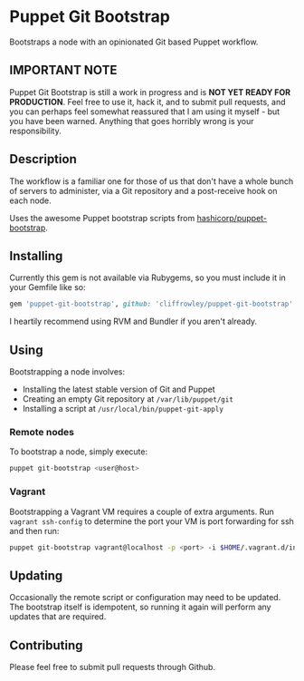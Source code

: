 # Puppet Git Bootstrap

Bootstraps a node with an opinionated Git based Puppet workflow.

## IMPORTANT NOTE

Puppet Git Bootstrap is still a work in progress and is **NOT YET READY FOR PRODUCTION**. Feel free to use it, hack it, and to submit pull requests, and you can perhaps feel somewhat reassured that I am using it myself - but you have been warned. Anything that goes horribly wrong is your responsibility.

## Description

The workflow is a familiar one for those of us that don't have a whole bunch of servers to administer, via a Git repository and a post-receive hook on each node.

Uses the awesome Puppet bootstrap scripts from [hashicorp/puppet-bootstrap](https://github.com/hashicorp/puppet-bootstrap).

## Installing

Currently this gem is not available via Rubygems, so you must include it in your Gemfile like so:

```ruby
gem 'puppet-git-bootstrap', github: 'cliffrowley/puppet-git-bootstrap'
```

I heartily recommend using RVM and Bundler if you aren't already.

## Using

Bootstrapping a node involves:

* Installing the latest stable version of Git and Puppet
* Creating an empty Git repository at `/var/lib/puppet/git`
* Installing a script at `/usr/local/bin/puppet-git-apply`

### Remote nodes

To bootstrap a node, simply execute:

```sh
puppet git-bootstrap <user@host>
```

### Vagrant

Bootstrapping a Vagrant VM requires a couple of extra arguments.  Run `vagrant ssh-config` to determine the port your VM is port forwarding for ssh and then run:

```sh
puppet git-bootstrap vagrant@localhost -p <port> -i $HOME/.vagrant.d/insecure_private_key
```

## Updating

Occasionally the remote script or configuration may need to be updated. The bootstrap itself is idempotent, so running it again will perform any updates that are required.

## Contributing

Please feel free to submit pull requests through Github.
